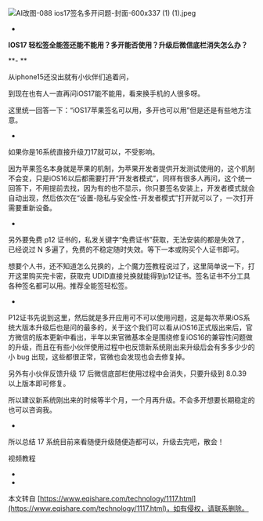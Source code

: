 ![AI改图-088 ios17签名多开问题-封面-600x337 (1) (1).jpeg](https://www.eqishare.com/zb_users/upload/2023/09/202309301696072042142569.jpeg)

-

**IOS17 轻松签全能签还能不能用？多开能否使用？升级后微信底栏消失怎么办？**

**-
**

从iphone15还没出就有小伙伴们追着问，

到现在也有人一直再问iOS17能不能用，看来换手机的人很多呀。

这里统一回答一下：“iOS17苹果签名可以用，多开也可以用”但是还是有些地方注意。

-

如果你是16系统直接升级刀17就可以，不受影响。

因为苹果签名本身就是苹果的机制，为苹果开发者提供开发测试使用的，这个机制不会变，只是iOS16以后都需要打开“开发者模式”，同样有很多人再问，这个统一回答下，不用提前去找，因为有的也不显示，你只要签名安装上，开发者模式就会自动出现，然后依次在“设置-隐私与安全性-开发者模式”打开就可以了，一次打开需要重新设备。

-

另外要免费 p12 证书的，私发关键字“免费证书”获取，无法安装的都是失效了，已经说过 N 多遍了，免费的不稳定随时失效。等下一本或购买个人证书即可。

想要个人书，还不知道怎么兑换的，上个魔力签教程说过了，这里简单说一下，打开这里购买完卡密，获取完 UDID直接兑换就能得到p12证书。签名证书不分工具各种签名都可以用。推荐全能签轻松签。

-

P12证书先说到这里，然后就是多开应用可不可以使用问题，这是每次苹果iOS系统大版本升级后也是问的最多的，关于这个我们可以看从iOS16正式版出来后，官方微信的版本更新中看出，半年以来官微基本全是围绕修复iOS16的兼容性问题做的升级，而且在有些小伙伴使用过程中也反馈新系统刚出来升级后会有多多少少的小 bug 出现，这些都很正常，官微也会发现也会去修复掉。

另外有小伙伴反馈升级 17 后微信底部栏使用过程中会消失，只要升级到 8.0.39 以上版本即可修复。

所以建议新系统刚出来的时候等半个月，一个月再升级。不会多开想要长期稳定的也可以咨询我。

-

所以总结 17 系统目前来看随便升级随便造都可以，升级去完吧，散会！

视频教程

-

-

本文转自 [https://www.eqishare.com/technology/1117.html](https://www.eqishare.com/technology/1117.html)，如有侵权，请联系删除。